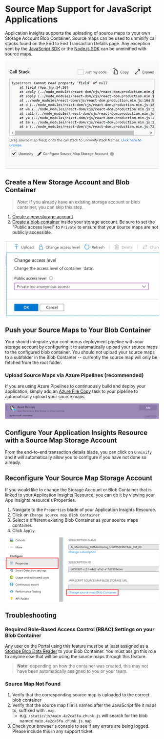<!-- Remote URLs -->
[create storage account]: https://docs.microsoft.com/en-us/azure/storage/common/storage-account-create?toc=%2Fazure%2Fstorage%2Fblobs%2Ftoc.json&tabs=azure-portal
[create blob container]: https://docs.microsoft.com/en-us/azure/storage/blobs/storage-quickstart-blobs-portal
[storage blob data reader]: https://docs.microsoft.com/en-us/azure/role-based-access-control/built-in-roles#storage-blob-data-reader
[ApplicationInsights-JS]: "https://github.com/microsoft/applicationinsights-js"
[ApplicationInsights-Node.js]: "https://github.com/microsoft/applicationinsights-node.js"
[azure file copy]: "https://aka.ms/azurefilecopyreadme"


<!-- Local Images -->
[unminify gif]: ./media/javascript/details_unminify.gif "Unminify a Call Stack by linking with a Storage Account"
[container private]: ./media/javascript/container_access_level.png "Your container access level must be set to Private"
[azure file copy image]: ./media/javascript/azure_file_copy.png "Add an Azure File Copy task to your Pipeline to upload your source maps to Azure Blob Storage"
[reconfigure]: ./media/javascript/reconfigure.png "Reconfigure your selected Azure Blob Container by navigating to the Properties Blade"

# Source Map Support for JavaScript Applications

Application Insights supports the uploading of source maps to your own Storage Account Blob Container.
Source maps can be used to unminify call stacks found on the End to End Transaction Details page. Any exception sent by the [JavaScript SDK][ApplicationInsights-JS] or the [Node.js SDK][ApplicationInsights-Node.js] can be unminified with source maps.

![unminify gif]

## Create a New Storage Account and Blob Container

> *Note:* If you already have an existing storage account or blob container, you can skip this step.

1. [Create a new storage account][create storage account]
2. [Create a blob container][create blob container] inside your storage account. Be sure to set the "Public access level" to `Private` to ensure that your source maps are not publicly accessible.

![container private]

## Push your Source Maps to Your Blob Container

Your should integrate your continuous deployment pipeline with your storage account by configuring it to automatically upload your source maps to the configured blob container. You should not upload your source maps to a subfolder in the Blob Container -- currently the source map will only be fetched from the root folder.

### Upload Source Maps via Azure Pipelines (recommended)

If you are using Azure Pipelines to continuously build and deploy your application, simply add an [Azure File Copy][azure file copy] task to your pipeline to automatically upload your source maps.

![azure file copy image]

## Configure Your Application Insights Resource with a Source Map Storage Account

From the end-to-end transaction details blade, you can click on `Unminify` and it will automatically allow you to configure if you have not done so already.

## Reconfigure Your Source Map Storage Account

If you would like to change the Storage Account or Blob Container that is linked to your Application Insights Resource, you can do it by viewing your App Insights resource's Properties.

1. Navigate to the `Properties` blade of your Application Insights Resource.
2. Click on `Change source map Blob Container`
3. Select a different existing Blob Container as your source maps container.
4. Click `Apply`.

![reconfigure]

## Troubleshooting

### Required Role-Based Access Control (RBAC) Settings on your Blob Container

Any user on the Portal using this feature must be at least assigned as a [Storage Blob Data Reader][storage blob data reader] to your Blob Container. You must assign this role to anyone else that will be using the source maps through this feature.

> **Note:** depending on how the container was created, this may not have been automatically assigned to you or your team.

### Source Map Not Found

1. Verify that the corresponding source map is uploaded to the correct blob container
2. Verify that the source map file is named after the JavaScript file it maps to, suffixed with `.map`.
    - e.g. `/static/js/main.4e2ca5fa.chunk.js` will search for the blob named `main.4e2ca5fa.chunk.js.map`
3. Check your browser's console to see if any errors are being logged. Please include this in any support ticket.
